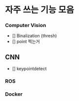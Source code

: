 # 자주 쓰는 기능 모음

### Computer Vision
- [] Binalization (thresh)
- [] point 찍는거 

## CNN
- [] keypointdetect

### ROS

### Docker
```

```
